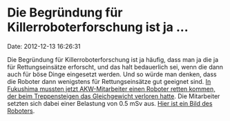 Die Begründung für Killerroboterforschung ist ja \...
=====================================================

Date: 2012-12-13 16:26:31

Die Begründung für Killerroboterforschung ist ja häufig, dass man ja die
ja für Rettungseinsätze erforscht, und das halt bedauerlich sei, wenn
die dann auch für böse Dinge eingesetzt werden. Und so würde man denken,
dass die Roboter dann wenigstens für Rettungseinsätze gut geeignet sind.
[In Fukushima mussten jetzt AKW-Mitarbeiter einen Roboter retten kommen,
der beim Treppensteigen das Gleichgewicht verloren
hatte](http://www.47news.jp/47topics/e/236832.php). Die Mitarbeiter
setzten sich dabei einer Belastung von 0.5 mSv aus. [Hier ist ein Bild
des
Roboters](http://www.spreadnews.de/wp-content/uploads/2012/12/fukushima-reaktor-2-toshiba-tetrapod-roboter-am-2012-12-10-300x214.jpg).

